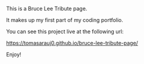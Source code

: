 This is a Bruce Lee Tribute page.

It makes up my first part of my coding portfolio.

You can see this project live at the following url:

https://tomasarauj0.github.io/bruce-lee-tribute-page/

Enjoy!